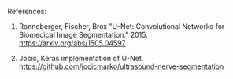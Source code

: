 References:
 
1.  Ronneberger, Fischer, Brox "U-Net: Convolutional Networks for Biomedical Image Segmentation." 2015. https://arxiv.org/abs/1505.04597 

2.  Jocic, Keras implementation of U-Net. https://github.com/jocicmarko/ultrasound-nerve-segmentation
